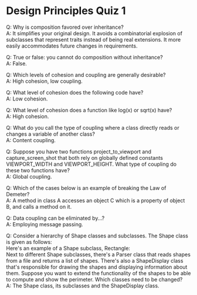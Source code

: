 # Design Principles Quiz 1

Q: Why is composition favored over inheritance?  
A: It simplifies your original design. It avoids a combinatorial explosion of subclasses that represent 
traits instead of being real extensions. It more easily accommodates future changes in requirements.

Q: True or false: you cannot do composition without inheritance?  
A: False.

Q: Which levels of cohesion and coupling are generally desirable?  
A: High cohesion, low coupling.

Q: What level of cohesion does the following code have?  
A: Low cohesion.

Q: What level of cohesion does a function like log(x) or sqrt(x) have?  
A: High cohesion.

Q: What do you call the type of coupling where a class directly reads or changes a variable of another class?  
A: Content coupling.

Q: Suppose you have two functions project_to_viewport and capture_screen_shot that both rely on 
globally defined constants VIEWPORT_WIDTH and VIEWPORT_HEIGHT. What type of coupling do these two functions have?  
A: Global coupling.

Q: Which of the cases below is an example of breaking the Law of Demeter?  
A: A method in class A accesses an object C which is a property of object B, and calls a method on it.

Q: Data coupling can be eliminated by...?  
A: Employing message passing.

Q: Consider a hierarchy of Shape classes and subclasses. The Shape class is given as follows:  
Here's an example of a Shape subclass, Rectangle:  
Next to different Shape subclasses, there's a Parser class that reads shapes from a file and returns a list of shapes.
There's also a ShapeDisplay class that's responsible for drawing the shapes and displaying information about them.
Suppose you want to extend the functionality of the shapes to be able to compute and show the perimeter. Which 
classes need to be changed?  
A: The Shape class, its subclasses and the ShapeDisplay class.

